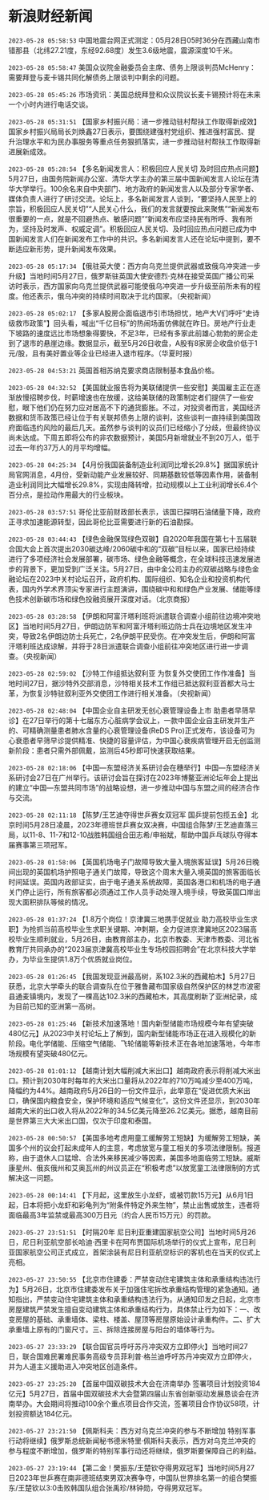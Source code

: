 # 新浪财经新闻
`2023-05-28 05:58:53` 中国地震台网正式测定：05月28日05时36分在西藏山南市错那县（北纬27.21度，东经92.68度）发生3.6级地震，震源深度10千米。

`2023-05-28 05:58:47` 美国众议院金融委员会主席、债务上限谈判员McHenry：需要拜登与麦卡锡共同化解债务上限谈判中剩余的问题。

`2023-05-28 05:45:26` 市场资讯：美国总统拜登和众议院议长麦卡锡预计将在未来一个小时内进行电话交谈。

`2023-05-28 05:31:51` 【国家乡村振兴局：进一步推动驻村帮扶工作取得新成效】国家乡村振兴局局长刘焕鑫27日表示，要围绕建强村党组织、推进强村富民、提升治理水平和为民办事服务等重点任务狠抓落实，进一步推动驻村帮扶工作取得新进展新成效。

`2023-05-28 05:28:54` 【多名新闻发言人：积极回应人民关切 及时回应热点问题】5月27日，由国务院新闻办公室、清华大学主办的第三届中国新闻发言人论坛在清华大学举行。100余名来自中央部门、地方政府的新闻发言人以及部分专家学者、媒体负责人进行了研讨交流。论坛上，多名新闻发言人谈到，“要坚持人民至上的宗旨，积极回应人民关切”“人民关心什么，我们的发言就要按此来聚焦”“新闻发布很重要的一点，就是不回避热点、敏感问题”“新闻发布应坚持民有所呼、我有所为，坚持及时发声、权威定调”。积极回应人民关切、及时回应热点问题已成为中国新闻发言人们在新闻发布工作中的共识。多名新闻发言人还在论坛中提到，要不断适应新形势，提升新闻发布效果。

`2023-05-28 05:17:34` 【俄驻英大使：西方向乌克兰提供武器或致俄乌冲突进一步升级】当地时间5月27日，俄罗斯驻英国大使安德烈·克林在接受英国广播公司采访时表示，西方国家向乌克兰提供武器可能使俄乌冲突进一步升级至前所未有的程度。他还表示，俄乌冲突的持续时间取决于北约国家。（央视新闻）

`2023-05-28 05:02:17` 【多家A股房企面临退市引市场担忧，地产大V们呼吁“史诗级救市政策”】回头看，喊出“千亿目标”的热闹场面仿佛就在昨日。房地产行业走下坡路的速度远比市场想象得要快，不足3年，已经有多家此前雄心勃勃的房企走到了退市的悬崖边缘。数据显示，截至5月26日收盘，A股有8家房企收盘价低于1元/股，且有美好置业等企业已经进入退市程序。（华夏时报）

`2023-05-28 04:53:21` 英国首相苏纳克要求商店限制基本食品价格。

`2023-05-28 04:32:52` 【美国就业报告将为美联储提供一些安慰】美国雇主正在逐渐放慢招聘步伐，时薪增速也在放缓，这给美联储的政策制定者们提供了一些安慰，眼下他们仍在努力应对居高不下的通货膨胀。不过，对投资者而言，美国经济数据和货币政策已经让位于有关联邦债务上限的谈判，这些谈判一直持续到美国政府面临违约风险的最后几天。虽然参与谈判的议员们已经缩小了分歧，但最终协议尚未达成。下周五即将公布的非农数据预计，美国5月新增就业不到20万人，低于过去一年约37万人的月平均增幅。

`2023-05-28 04:25:34` 【4月份我国装备制造业利润同比增长29.8%】据国家统计局官网消息，4月份，受新动能产业发展较好、同期基数较低等因素作用，装备制造业利润同比大幅增长29.8%，实现由降转增，拉动规模以上工业利润增长6.4个百分点，是拉动作用最大的行业板块。

`2023-05-28 03:57:51` 哥伦比亚前财政部长表示，该国已探明石油储量下降，政府正寻求加速能源转型，因此哥伦比亚需要进行新的石油勘探。

`2023-05-28 03:44:43` 【绿色金融保驾绿色双碳】自2020年我国在第七十五届联合国大会上首次提出2030碳达峰/2060碳中和的“双碳”目标以来，国家已经持续进行了多项经济社会发展部署，碳市场、绿色金融等概念，在全球科技迅速发展进步的背景下，更加受到广泛关注。5月27日，由中金公司主办的双碳战略与绿色金融论坛在2023中关村论坛召开，政府机构、国际组织、知名企业和投资机构代表，国内外学术界顶尖专家进行主题演讲，围绕碳中和和绿色产业发展、储能等绿色技术创新碳市场和绿色投融资展开深度对话。（北京商报）

`2023-05-28 03:28:58` 【伊朗和阿富汗塔利班将派遣联合调查小组前往边境冲突地区】当地时间5月27日，伊朗边防军和阿富汗塔利班边防士兵在边境地区发生冲突，导致2名伊朗边防士兵死亡，2名伊朗平民受伤。在冲突发生后，伊朗和阿富汗塔利班达成谅解，并将于28日派遣联合调查小组前往冲突地区进行进一步调查。（央视新闻）

`2023-05-28 02:59:02` 【沙特工作组抵达叙利亚 为恢复外交使团工作作准备】当地时间27日，据沙特外交部消息，沙特相关技术工作组已抵达叙利亚首都大马士革，为恢复沙特驻叙利亚外交使团工作进行相关准备。（央视新闻）

`2023-05-28 02:48:04` 【中国企业自主研发无创心衰管理设备上市 助患者早筛早诊】在27日举行的第十七届东方心脏病学会议上，一款中国企业自主研发并生产的、可精确测量患者肺水含量的心衰管理设备(ReDS Pro)正式发布，该设备可为心衰患者早筛早诊提供精准、快捷的容量评估，为中国心衰疾病管理开启无创监测新阶段：患者只需外部佩戴，监测后45秒即可快速获取结果。

`2023-05-28 02:18:06` 【中国—东盟经济关系研讨会在穗举行】中国—东盟经济关系研讨会27日在广州举行。该研讨会旨在探讨在2023年博鳌亚洲论坛年会上提出的建立“中国—东盟共同市场”的战略设想，进一步推动中国与东盟之间的经济合作与交流。

`2023-05-28 02:11:18` 【陈梦/王艺迪夺得世乒赛女双冠军 国乒提前包揽五金】北京时间5月28日凌晨，2023年德班世乒赛女双决赛，中国组合陈梦/王艺迪直落三局，以11-8、11-7和12-10战胜韩国组合田志希/申裕斌，帮助中国乒乓球队夺得本届赛事第三项冠军。

`2023-05-28 01:58:06` 【英国机场电子门故障导致大量入境旅客延误】5月26日晚间出现的英国机场护照电子通关门故障，导致这个周末大量入境英国的旅客面临长时间延误。英国内政部证实，由于电子通关系统故障，英国各港口和机场的电子通关门停止运行，所有旅客都必须通过工作人员手动处理入境手续，导致英国口岸出现大面积排队等候的情况。

`2023-05-28 01:37:24` 【1.8万个岗位！京津冀三地携手促就业 助力高校毕业生求职】为抢抓当前高校毕业生求职关键期、冲刺期，全力促进京津冀地区2023届高校毕业生顺利就业，5月26日，由教育部主办，北京市教委、天津市教委、河北省教育厅共同承办的“2023届京津冀高校毕业生专场校园招聘会”在北京科技大学举办，为毕业生提供1.8万个优质就业岗位。

`2023-05-28 01:26:45` 【我国发现亚洲最高树，系102.3米的西藏柏木】5月27日获悉，北京大学牵头的联合调查队在位于雅鲁藏布国家级自然保护区的林芝市波密县通麦镇境内，发现了一棵高达102.3米的西藏柏木，其高度刷新了亚洲纪录，成为目前已知的亚洲第一高树。

`2023-05-28 01:25:46` 【新技术加速落地！国内新型储能市场规模今年有望突破480亿元】从2023中关村论坛上了解到，国内新型储能市场正在进入规模化的新阶段。电化学储能、压缩空气储能、飞轮储能等新技术正在各地加速落地，今年市场规模有望突破480亿元。

`2023-05-28 01:01:12` 【越南计划大幅削减大米出口】越南政府表示将削减大米出口。预计到2030年时每年的大米出口量将从2022年的710万吨减少至400万吨，降幅约为44%。越南政府5月26日的一份文件显示，此举意在“促进优质大米出口，确保国内粮食安全，保护环境和适应气候变化”。这份文件还显示，到2030年越南大米的出口收入将从2022年的34.5亿美元降至26.2亿美元。据悉，越南目前是世界第三大大米出口国，仅次于印度和泰国。

`2023-05-28 00:50:57` 【美国多地考虑用童工缓解劳工短缺】为缓解劳工短缺，美国多个州的议会打起未成年人的主意，考虑放宽与童工相关的多项法律限制。报道称，由于退休人口猛增、合法外来移民减少等因素，美国多地面临劳工短缺。威斯康星州、俄亥俄州和艾奥瓦州的州议员正在“积极考虑”以放宽童工法律限制的方式解决这一问题。

`2023-05-28 00:14:41` 【下月起，这里放生小龙虾，或被罚款15万元】从6月1日起，日本将把小龙虾和彩龟列为“附条件特定外来生物”，禁止出售或放生，违者将面临最高3年监禁或最高300万日元（约合人民币15万元）的罚款。

`2023-05-27 23:51:51` 【时隔20年 尼日利亚重建国家航空公司】当地时间5月26日，尼日利亚航空部长哈迪·西里卡在阿布贾国际机场举行的仪式上宣布，尼日利亚国家航空公司正式成立，首架涂装有尼日利亚航空标识的客机也在当天的仪式上亮相。

`2023-05-27 23:50:55` 【北京市住建委：严禁变动住宅建筑主体和承重结构违法行为】5月26日，北京市住建委发布关于加强住宅拆改承重结构管理的紧急通知。通知指出，严禁变动住宅建筑主体和承重结构违法行为。从通知印发之日起，北京市房屋建筑严禁发生擅自变动建筑主体和承重结构行为，具体禁止行为如下：一、改变房屋的基础、承重墙体、梁柱、楼盖、屋顶等房屋原始设计承重构件。二、扩大承重墙上原有的门窗尺寸。三、拆除连接房屋与阳台的墙体等行为。

`2023-05-27 23:33:29` 【联合国官员呼吁苏丹冲突双方立即停火】当地时间27日，联合国难民署难民事务高级专员菲利普·格兰迪呼吁苏丹冲突双方立即停火，并为人道主义援助进入冲突地区创造条件。

`2023-05-27 23:25:20` 【首届中国双碳技术大会在济南举办 签署项目计划投资184亿元】5月27日，首届中国双碳技术大会暨第四届山东省创新驱动发展恳谈会在济南举办。大会期间将推动100余个重点项目合作交流，签署项目合作协议58项，计划投资额达184亿元。

`2023-05-27 23:21:50` 【佩斯科夫：西方对乌克兰冲突的参与不断增加 特别军事行动将继续】俄罗斯总统新闻秘书德米特里·佩斯科夫表示，西方对乌克兰冲突的参与程度不断增加，俄罗斯的特别军事行动还将继续，俄罗斯要保障自己的利益。

`2023-05-27 23:19:44` 【第二金！樊振东/王楚钦夺得男双冠军】当地时间5月27日2023年世乒赛在南非德班结束男双决赛争夺，中国队世界排名第一的组合樊振东/王楚钦以3:0击败韩国队组合张禹珍/林钟勋，夺得男双冠军。

